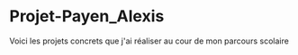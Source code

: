 # Projet-Payen_Alexis
Voici les projets concrets que j'ai réaliser au cour de mon parcours scolaire
